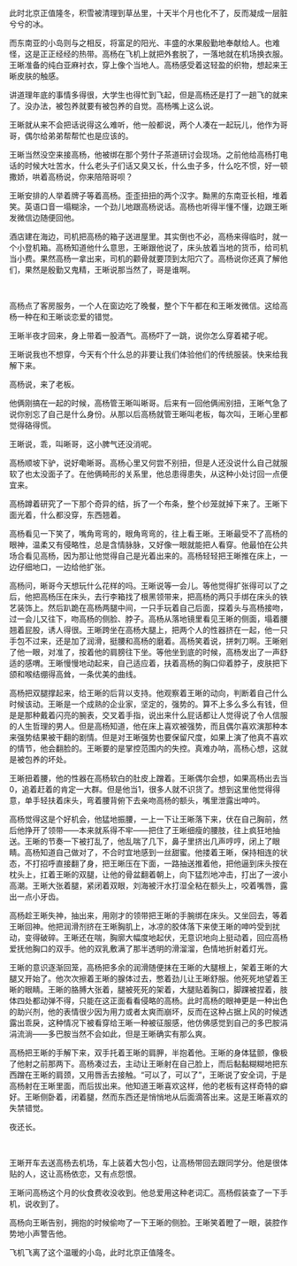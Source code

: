 此时北京正值隆冬，积雪被清理到草丛里，十天半个月也化不了，反而凝成一层脏兮兮的冰。

而东南亚的小岛则与之相反，将富足的阳光、丰盛的水果殷勤地奉献给人。也难怪，这是正正经经的热带。高杨在飞机上就把外套脱了，一落地就在机场换衣服。王晰准备的纯白亚麻衬衣，穿上像个当地人。高杨感受着这轻盈的织物，想起来王晰皮肤的触感。

讲道理年底的事情多得很，大学生也得忙到飞起，但是高杨还是打了一趟飞的就来了。没办法，被包养就要有被包养的自觉。高杨嘴上这么说。

王晰就从来不会把话说得这么难听，他一般都说，两个人凑在一起玩儿，他作为哥哥，偶尔给弟弟帮帮忙也是应该的。

王晰当然没空来接高杨，他被绑在那个劳什子茶道研讨会现场。之前他给高杨打电话的时候大吐苦水，什么老头子们话又臭又长，什么虫子多，什么吃不惯，好一顿撒娇，哄着高杨说，你来陪陪哥呗？

王晰安排的人举着牌子等着高杨。歪歪扭扭的两个汉字。黝黑的东南亚长相，堆着笑。英语口音一塌糊涂，一个劲儿地跟高杨说话。高杨也听得半懂不懂，边跟王晰发微信边随便回他。

酒店建在海边，司机把高杨的箱子送进屋里。其实倒也不必，高杨来得临时，就一个小登机箱。高杨知道他什么意思，王晰跟他说了，床头放着当地的货币，给司机当小费。果然高杨一拿出来，司机的颧骨就要顶到太阳穴了。高杨说你还真了解他们，果然是殷勤又鬼精，王晰说那当然了，哥是谁啊。

<br>

高杨点了客房服务，一个人在窗边吃了晚餐，整个下午都在和王晰发微信。这给高杨一种在和王晰谈恋爱的错觉。

王晰半夜才回来，身上带着一股酒气。高杨吓了一跳，说你怎么穿着裙子呢。

王晰说我也不想穿，今天有个什么总的非要让我们体验他们的传统服装。快来给我解下来。

高杨说，来了老板。

他俩刚搞在一起的时候，高杨管王晰叫晰哥。后来有一回他俩闹别扭，王晰气急了说你别忘了自己是什么身份。从那以后高杨就管王晰叫老板，每次叫，王晰心里都觉得硌得慌。

王晰说，乖，叫晰哥，这小脾气还没消呢。

高杨顺坡下驴，说好嘞晰哥。高杨心里又何尝不别扭，但是人还没说什么自己就服软了也太没面子了。在他俩畸形的关系里，他总患得患失，从这种小处讨回一点便宜来。

高杨蹲着研究了一下那个奇异的结，拆了一个布条，整个纱笼就掉下来了。王晰下面光着，什么都没穿，东西翘着。

高杨看见一下笑了，嘴角弯弯的，眼角弯弯的，往上看王晰。王晰最受不了高杨的眼神，温柔又有侵略性，总是含情脉脉，又好像一眼就能把人看穿。他最怕在公共场合看见高杨，因为那让他觉得自己是光着出来的。高杨轻轻把王晰推在床上，一边仔细地口，一边给他扩张。

高杨问，晰哥今天想玩什么花样的吗。王晰说等一会儿。等他觉得扩张得可以了之后，他把高杨压在床头，去行李箱找了根黑领带来，把高杨的两只手绑在床头的铁艺装饰上。然后趴跪在高杨两腿中间，一只手玩着自己后面，探着头与高杨接吻，过一会儿又往下，吻高杨的侧脸、脖子。高杨从落地镜里看见王晰的侧面，塌着腰翘着屁股，诱人得很。王晰跨坐在高杨大腿上，把两个人的性器挤在一起，他一只手包不过来，还是加了润滑，挺腰和高杨的磨着。高杨笑着说，拼刺刀啊。王晰剜了他一眼，对准了，按着他的肩膀往下坐。等他坐到底的时候，高杨发出了一声舒适的感喟。王晰慢慢地动起来，自己适应着，扶着高杨的胸口仰着脖子，皮肤把下颌和喉结绷得高耸，一条优美的曲线。

高杨把双腿撑起来，给王晰的后背以支持。他观察着王晰的动向，判断着自己什么时候该动。王晰是一个成熟的企业家，坚定的，强势的。算不上多么多么有钱，但是是那种戴着闪亮的腕表，交叉着手指，说出来什么屁话都让人觉得说了令人信服的人生哲理的男人。但是高杨知道，他在床上喜欢被强势，而且偶尔喜欢演那种本来强势结果被干翻的剧情。但是对王晰强势也要保留尺度，如果上演了他真不喜欢的情节，他会翻脸的。王晰要的是掌控范围内的失控。真难办呐，高杨心想，这就是被包养的坏处。

王晰扭着腰，他的性器在高杨软白的肚皮上蹭着。王晰偶尔会想，如果高杨出去当0，追着赶着的肯定一大群。但是他当1，很多人就不识货了。想到这里他觉得得意，单手轻扶着床头，弯着腰背俯下去亲吻高杨的额头，嘴里泄露出呻吟。

高杨觉得这是个好机会，他猛地振腰，一上一下让王晰落下来，伏在自己胸前，然后他挣开了领带——本来就系得不牢——把住了王晰细瘦的腰肢，往上疯狂地抽送。王晰的节奏一下被打乱了，他乱喘了几下，鼻子里挤出几声哼哼，闭上了眼睛。高杨知道自己做对了，不合时宜地感到一丝甜蜜。他搂着王晰，保持相连的状态，不打招呼直接翻了身，把王晰压在下面，一路抽送推着他，把他逼到床头按在枕头上，扛着王晰的双腿，让他的骨盆翻着朝上，向下猛烈地冲击，打出了一波小高潮。王晰大张着腿，紧闭着双眼，刘海被汗水打湿全粘在额头上，咬着嘴唇，露出一点小牙齿。

高杨趁王晰失神，抽出来，用刚才的领带把王晰的手腕绑在床头。又坐回去，等着王晰回神。他把润滑剂挤在王晰胸肌上，冰凉的胶体落下来使王晰的呻吟受到扰动，变得破碎。王晰还在喘，胸廓大幅度地起伏，无意识地向上挺动着，回应高杨爱抚他胸口的双手。他的双乳敷满了那半透明的滑溜溜，色情地折射着灯光。

王晰的意识逐渐回笼，高杨把多余的润滑随便抹在王晰的大腿根上，架着王晰的大腿又开始了。他次次擦着王晰的腺体过去，憋着劲儿让王晰舒服。他死死地望着王晰的眼睛。王晰的胳膊大张着，腿被死死的架着，大腿贴着胸口，脚踝被捏着，肢体四处都动弹不得，只能在这正面看看侵略的高杨。此时高杨的眼神更是一种出色的助兴剂，他的表情很少因为用力或者太爽而崩坏，反而在这种占据上风的时候透露出乖戾，这种情况下被看穿给王晰一种被征服感，他仿佛感觉到自己的多巴胺涓涓流淌——多巴胺当然不会如此，但是王晰确实有那么爽。

高杨把王晰的手解下来，双手托着王晰的肩胛，半抱着他。王晰的身体猛颤，像极了他射之前那两下。高杨凑过去，主动让王晰射在自己脸上，而后黏黏糊糊地把东西蹭在王晰的肩颈，又用唇舌去接触。“可以了，可以了”，王晰说了安全词，于是高杨射在王晰里面，而后拔出来。他知道王晰喜欢这样，他的老板有这样奇特的癖好。王晰侧卧着，闭着腿，然而东西还是悄悄地从后面滴答出来。这是王晰喜欢的失禁错觉。

夜还长。

<br>

王晰开车去送高杨去机场，车上装着大包小包，让高杨带回去跟同学分。他是很体贴的人，这让高杨依恋，又有点怨恨。

王晰问高杨这个月的伙食费收没收到。他总爱用这种老词汇。高杨假装查了一下手机，说收到了。

高杨向王晰告别，拥抱的时候偷吻了一下王晰的侧脸。王晰笑着瞪了一眼，装腔作势地小声警告他。

飞机飞离了这个温暖的小岛，此时北京正值隆冬。
